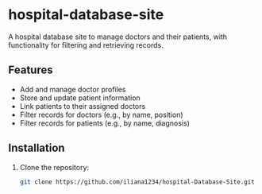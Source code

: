 # hospital-database-site

A hospital database site to manage doctors and their patients, with functionality for filtering and retrieving records.

## Features
- Add and manage doctor profiles
- Store and update patient information
- Link patients to their assigned doctors
- Filter records for doctors (e.g., by name, position)
- Filter records for patients (e.g., by name, diagnosis)

## Installation
1. Clone the repository:
   ```bash
   git clone https://github.com/iliana1234/hospital-Database-Site.git
